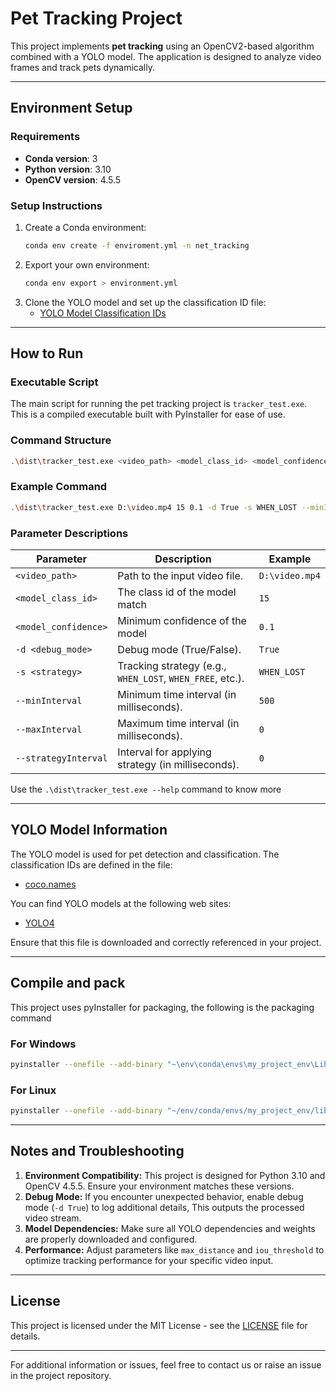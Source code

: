 # Pet Tracking Project

This project implements **pet tracking** using an OpenCV2-based algorithm combined with a YOLO model. The application is designed to analyze video frames and track pets dynamically.

---

## **Environment Setup**

### **Requirements**
- **Conda version**: 3
- **Python version**: 3.10
- **OpenCV version**: 4.5.5

### **Setup Instructions**
1. Create a Conda environment:
   ```bash
   conda env create -f enviroment.yml -n net_tracking
   ```
2. Export your own environment:
   ```bash
   conda env export > environment.yml 
   ```
3. Clone the YOLO model and set up the classification ID file:
   - [YOLO Model Classification IDs](https://github.com/substitute525/tracker_cat/blob/main/app/model/yolo/coco.names)

---

## **How to Run**

### **Executable Script**
The main script for running the pet tracking project is `tracker_test.exe`. This is a compiled executable built with PyInstaller for ease of use.

### **Command Structure**
```bash
.\dist\tracker_test.exe <video_path> <model_class_id> <model_confidence> -d <debug_mode> -s <strategy> --minInterval <min_time> --maxInterval <max_time> --strategyInterval <strategy_time>
```

### **Example Command**
```bash
.\dist\tracker_test.exe D:\video.mp4 15 0.1 -d True -s WHEN_LOST --minInterval 500 --maxInterval 0 --strategyInterval 0
```

### **Parameter Descriptions**
| Parameter             | Description                                               | Example       |
|-----------------------|-----------------------------------------------------------|---------------|
| `<video_path>`        | Path to the input video file.                             | `D:\video.mp4` |
| `<model_class_id>`    | The class id of the model match                           | `15`           |
| `<model_confidence>`  | Minimum confidence of the model                           | `0.1`          |
| `-d <debug_mode>`     | Debug mode (True/False).                                  | `True`         |
| `-s <strategy>`       | Tracking strategy (e.g., `WHEN_LOST`, `WHEN_FREE`, etc.). | `WHEN_LOST`    |
| `--minInterval`       | Minimum time interval (in milliseconds).                  | `500`          |
| `--maxInterval`       | Maximum time interval (in milliseconds).                  | `0`            |
| `--strategyInterval`  | Interval for applying strategy (in milliseconds).         | `0`            |
Use the ```.\dist\tracker_test.exe --help``` command to know more

---

## **YOLO Model Information**

The YOLO model is used for pet detection and classification. The classification IDs are defined in the file:
- [coco.names](https://github.com/substitute525/tracker_cat/blob/main/app/model/yolo/coco.names)

You can find YOLO models at the following web sites:
- [YOLO4](https://huggingface.co/homohapiens/darknet-yolov4/tree/main)

Ensure that this file is downloaded and correctly referenced in your project.

---

## Compile and pack
This project uses pyInstaller for packaging, the following is the packaging command

### For Windows
``` bash
pyinstaller --onefile --add-binary "~\env\conda\envs\my_project_env\Library\bin\*.dll;." .\tests\csrt\tracker_test.py
```
### For Linux
``` bash
pyinstaller --onefile --add-binary "~/env/conda/envs/my_project_env/lib/*.so;." .\tests\csrt\tracker_test.py
```


---

## **Notes and Troubleshooting**

1. **Environment Compatibility:** This project is designed for Python 3.10 and OpenCV 4.5.5. Ensure your environment matches these versions.
2. **Debug Mode:** If you encounter unexpected behavior, enable debug mode (`-d True`) to log additional details, This outputs the processed video stream.
3. **Model Dependencies:** Make sure all YOLO dependencies and weights are properly downloaded and configured.
4. **Performance:** Adjust parameters like `max_distance` and `iou_threshold` to optimize tracking performance for your specific video input.

---

## **License**
This project is licensed under the MIT License - see the [LICENSE](./LICENSE) file for details.

---

For additional information or issues, feel free to contact us or raise an issue in the project repository.

